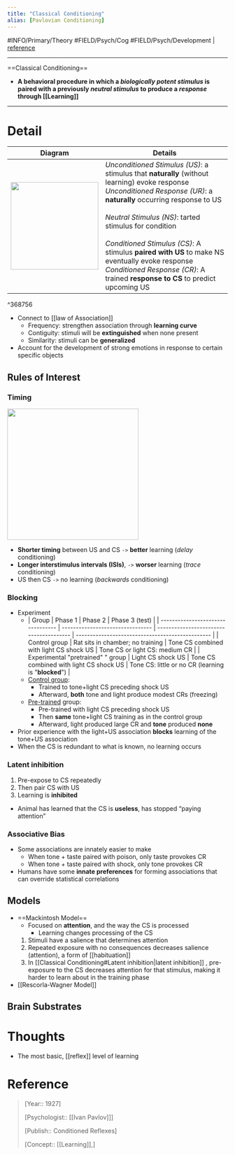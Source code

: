 ```yaml
---
title: "Classical Conditioning"
alias: [Pavlovian Conditioning]
---
```



#INFO/Primary/Theory #FIELD/Psych/Cog #FIELD/Psych/Development  | [reference](https://en.wikipedia.org/wiki/Classical_conditioning)

---

==Classical Conditioning==

- **A behavioral procedure in which a *biologically potent stimulus* is paired with a previously *neutral stimulus* to produce a *response* through [[Learning]]**

---

# Detail

| Diagram | Details |
|---------|----------------------|
| <img src="https://upload.wikimedia.org/wikipedia/commons/0/0a/Classical_Conditioning_Diagram.png" width="200"> | *Unconditioned Stimulus (US)*: a stimulus that **naturally** (without learning) evoke response  <br> *Unconditioned Response (UR)*: a **naturally** occurring response to US  <br>  <br> *Neutral Stimulus (NS)*: tarted stimulus for condition  <br>  <br> *Conditioned Stimulus (CS)*: A stimulus **paired with US** to make NS eventually evoke response  <br> *Conditioned Response (CR)*: A trained **response to CS** to predict upcoming US |

^368756

- Connect to [[law of Association]]
	- Frequency: strengthen association through **learning curve**
	- Contiguity: stimuli will be **extinguished** when none present
	- Similarity: stimuli can be **generalized**
- Account for the development of strong emotions in response to certain specific objects

## Rules of Interest

### Timing

<img src="https://tva1.sinaimg.cn/large/008vxvgGgy1h7jlawclatj312u0mqq5d.jpg" width="300">

- **Shorter timing** between US and CS `->` **better** learning (*delay* conditioning)
- **Longer interstimulus intervals (ISIs)**, `->` **worser** learning (*trace* conditioning)
- US then CS `->` no learning (*backwards* conditioning)

### Blocking

- Experiment
    - | Group                             | Phase 1                          | Phase 2                                 | Phase 3 (test)                                   |
    | --------------------------------- | -------------------------------- | --------------------------------------- | ------------------------------------------------ |
    | Control group                     | Rat sits in chamber; no training | Tone CS combined with light CS shock US | Tone CS or light CS: medium CR                   |
    | Experimental "pretrained" " group | Light CS shock US                | Tone CS combined with light CS shock US | Tone CS: little or no CR (learning is "**blocked**") |
    - <u>Control group</u>:
        - Trained to tone+light CS preceding shock US
        - Afterward, **both** tone and light produce modest CRs (freezing)
    - <u>Pre-trained</u> group:
        - Pre-trained with light CS preceding shock US
        - Then **same** tone+light CS training as in the control group
        - Afterward, light produced large CR and **tone** produced **none**
- Prior experience with the light+US association **blocks** learning of the tone+US association
- When the CS is redundant to what is known, no learning occurs

### Latent inhibition

1. Pre-expose to CS repeatedly
2. Then pair CS with US
3. Learning is **inhibited**
- Animal has learned that the CS is **useless**, has stopped “paying attention”

### Associative Bias

- Some associations are innately easier to make
    - When tone + taste paired with poison, only taste provokes CR
    - When tone + taste paired with shock, only tone provokes CR
- Humans have some **innate preferences** for forming associations that can override statistical correlations

## Models

- ==Mackintosh Model==
    - Focused on **attention**, and the way the CS is processed
        - Learning changes processing of the CS
    1. Stimuli have a salience that determines attention
    2. Repeated exposure with no consequences decreases salience (attention), a form of [[habituation]]
    3. In [[Classical Conditioning#Latent inhibition|latent inhibition]] , pre-exposure to the CS decreases attention for that stimulus, making it harder to learn about in the training phase
- [[Rescorla-Wagner Model]]

## Brain Substrates

# Thoughts

- The most basic, [[reflex]] level of learning

# Reference

> [Year:: 1927]
>
> [Psychologist:: [[Ivan Pavlov]]]
>
> [Publish:: Conditioned Reflexes]
>
> [Concept:: [[Learning]],]
